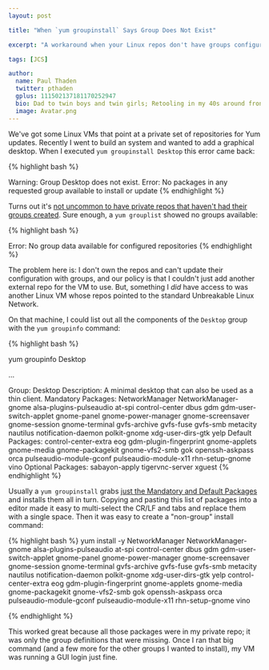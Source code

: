 ```yaml
---
layout: post

title: "When `yum groupinstall` Says Group Does Not Exist"

excerpt: "A workaround when your Linux repos don't have groups configured and you can't just create them"

tags: [JCS]

author:
  name: Paul Thaden
  twitter: pthaden
  gplus: 111502137181170252947 
  bio: Dad to twin boys and twin girls; Retooling in my 40s around front-end dev and JavaScript; Oracle CX Apps Sales Consultant; all-around guy
  image: Avatar.png
---
```


We've got some Linux VMs that point at a private set of repositories for Yum updates.  Recently I went to build an system and wanted to add a graphical desktop.  When I executed `yum groupinstall Desktop` this error came back:

{% highlight bash %}

Warning: Group Desktop does not exist.
Error: No packages in any requested group available to install or update
{% endhighlight %}

Turns out it's [not uncommon to have private repos that haven't had their groups created](http://unix.stackexchange.com/questions/118394/local-yum-repository-with-grouplist-not-working). Sure enough, a `yum grouplist` showed no groups available:

{% highlight bash %}

Error: No group data available for configured repositories
{% endhighlight %}

The problem here is: I don't own the repos and can't update their configuration with groups, and our policy is that I couldn't just add another external repo for the VM to use.  But, something I *did* have access to was another Linux VM whose repos pointed to the standard Unbreakable Linux Network.

On that machine, I could list out all the components of the `Desktop` group with the `yum groupinfo` command:

{% highlight bash %}

yum groupinfo Desktop

...

Group: Desktop
 Description: A minimal desktop that can also be used as a thin client.
 Mandatory Packages:
   NetworkManager
   NetworkManager-gnome
   alsa-plugins-pulseaudio
   at-spi
   control-center
   dbus
   gdm
   gdm-user-switch-applet
   gnome-panel
   gnome-power-manager
   gnome-screensaver
   gnome-session
   gnome-terminal
   gvfs-archive
   gvfs-fuse
   gvfs-smb
   metacity
   nautilus
   notification-daemon
   polkit-gnome
   xdg-user-dirs-gtk
   yelp
 Default Packages:
   control-center-extra
   eog
   gdm-plugin-fingerprint
   gnome-applets
   gnome-media
   gnome-packagekit
   gnome-vfs2-smb
   gok
   openssh-askpass
   orca
   pulseaudio-module-gconf
   pulseaudio-module-x11
   rhn-setup-gnome
   vino
 Optional Packages:
   sabayon-apply
   tigervnc-server
   xguest
{% endhighlight %}

Usually a `yum groupinstall` grabs [just the Mandatory and Default Packages](http://sapiengames.com/2014/05/18/install-optional-packages-yum-groupinstall-command/) and installs them all in turn. Copying and pasting this list of packages into a editor made it easy to multi-select the CR/LF and tabs and replace them with a single space.  Then it was easy to create a "non-group" install command:

{% highlight bash %}
yum install -y NetworkManager NetworkManager-gnome alsa-plugins-pulseaudio at-spi control-center dbus gdm gdm-user-switch-applet gnome-panel gnome-power-manager gnome-screensaver gnome-session gnome-terminal gvfs-archive gvfs-fuse gvfs-smb metacity nautilus notification-daemon polkit-gnome xdg-user-dirs-gtk yelp control-center-extra eog gdm-plugin-fingerprint gnome-applets gnome-media gnome-packagekit gnome-vfs2-smb gok openssh-askpass orca pulseaudio-module-gconf pulseaudio-module-x11 rhn-setup-gnome vino

{% endhighlight %}

This worked great because all those packages were in my private repo; it was only the group definitions that were missing. Once I ran that big command (and a few more for the other groups I wanted to install), my VM was running a GUI login just fine.